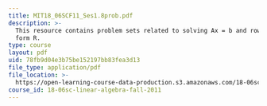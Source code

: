 ```yaml
---
title: MIT18_06SCF11_Ses1.8prob.pdf
description: >-
  This resource contains problem sets related to solving Ax = b and row reduced
  form R.
type: course
layout: pdf
uid: 78fb9d04e3b75be152197bb83fea3d13
file_type: application/pdf
file_location: >-
  https://open-learning-course-data-production.s3.amazonaws.com/18-06sc-linear-algebra-fall-2011/78fb9d04e3b75be152197bb83fea3d13_MIT18_06SCF11_Ses1.8prob.pdf
course_id: 18-06sc-linear-algebra-fall-2011
---
```

